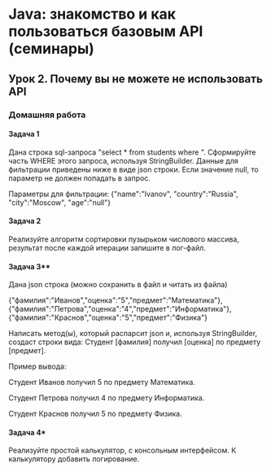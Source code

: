 # Java: знакомство и как пользоваться базовым API (семинары)
## Урок 2. Почему вы не можете не использовать API
### Домашняя работа
#### Задача 1
Дана строка sql-запроса "select * from students where ". Сформируйте часть WHERE этого запроса, используя StringBuilder. Данные для фильтрации приведены ниже в виде json строки.
Если значение null, то параметр не должен попадать в запрос.

Параметры для фильтрации: {"name":"Ivanov", "country":"Russia", "city":"Moscow", "age":"null"}
#### Задача 2
Реализуйте алгоритм сортировки пузырьком числового массива, результат после каждой итерации запишите в лог-файл.

#### Задача 3**
Дана json строка (можно сохранить в файл и читать из файла)

{"фамилия":"Иванов","оценка":"5","предмет":"Математика"},
{"фамилия":"Петрова","оценка":"4","предмет":"Информатика"},
{"фамилия":"Краснов","оценка":"5","предмет":"Физика"}

Написать метод(ы), который распарсит json и, используя StringBuilder, создаст строки вида: Студент [фамилия] получил [оценка] по предмету [предмет].

Пример вывода:

Студент Иванов получил 5 по предмету Математика.

Студент Петрова получил 4 по предмету Информатика.

Студент Краснов получил 5 по предмету Физика.

#### Задача 4*
Реализуйте простой калькулятор, с консольным интерфейсом. К калькулятору добавить логирование.